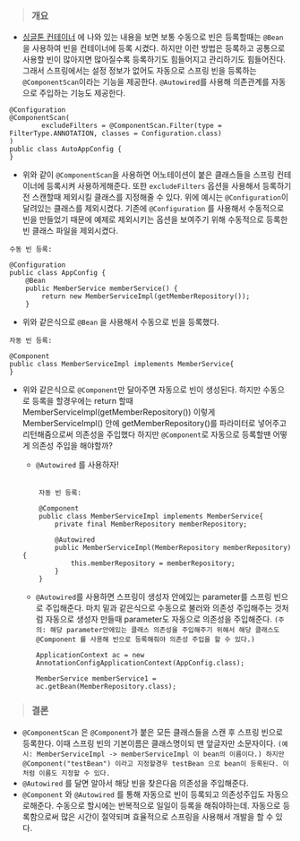 > ### 개요
* [싱글톤 컨테이너](https://github.com/crinkj/TIL/blob/master/Spring/%EC%8B%B1%EA%B8%80%ED%86%A4%20%EC%BB%A8%ED%85%8C%EC%9D%B4%EB%84%88.md) 에 나와 있는 내용을 보면 보통 수동으로 빈은 등록할때는 `@Bean` 을 사용하여 빈을 컨테이너에 등록 시켰다. 하지만 이런 방법은 등록하고 공통으로 사용할 빈이 많아지면 많아질수록 등록하기도 힘들어지고 관리하기도 힘들어진다. 그래서 스프링에서는 설정 정보가 없어도 자동으로 스프링 빈을 등록하는 `@ComponentScan`이라는 기능을 제공한다. `@Autowired`를 사용해 의존관계를 자동으로 주입하는 기능도 제공한다.

```
@Configuration
@ComponentScan(
        excludeFilters = @ComponentScan.Filter(type = FilterType.ANNOTATION, classes = Configuration.class)
)
public class AutoAppConfig {
}
```
* 위와 같이 `@ComponentScan`을 사용하면 어노테이션이 붙은 클래스들을 스프링 컨테이너에 등록시켜 사용하게해준다. 또한 `excludeFilters` 옵션을 사용해서 등록하기전 스캔할때 제외시킬 클래스를 지정해줄 수 있다. 위에 예시는 `@Configuration`이 달려있는 클래스를 제외시켰다. 기존에 `@Configuration` 를 사용해서 수동적으로 빈을 만들었기 때문에 예제로 제외시키는 옵션을 보여주기 위해 수동적으로 등록한 빈 클래스 파일을 제외시켰다.   

```
수동 빈 등록: 

@Configuration
public class AppConfig {
    @Bean
    public MemberService memberService() {
        return new MemberServiceImpl(getMemberRepository());
    }
```
* 위와 같은식으로 `@Bean` 을 사용해서 수동으로 빈을 등록했다.
  
```
자동 빈 등록:

@Component
public class MemberServiceImpl implements MemberService{
}
```
* 위와 같은식으로 `@Component`만 달아주면 자동으로 빈이 생성된다. 하지만 수동으로 등록을 할경우에는 return 할때 MemberServiceImpl(getMemberRepository()) 이렇게 MemberServiceImpl() 안에 getMemberRepository()를 파라미터로 넣어주고 리턴해줌으로써 의존성을 주입했다 하지만 `@Component`로 자동으로 등록할땐 어떻게 의존성 주입을 해야할까?
    * `@Autowired` 를 사용하자!
    
    <br>
  
  
    ```
        자동 빈 등록:

        @Component
        public class MemberServiceImpl implements MemberService{
            private final MemberRepository memberRepository;

            @Autowired
            public MemberServiceImpl(MemberRepository memberRepository){
                this.memberRepository = memberRepository;
            }
        }
    ```
    * `@Autowired`를 사용하면 스프링이 생성자 안에있는 parameter를 스프링 빈으로 주입해준다. 마치 밑과 같은식으로 수동으로 불러와 의존성 주입해주는 것처럼 자동으로 생성자 만들때 parameter도 자동으로 의존성을 주입해준다. `(주의: 해당 parameter안에있는 클래스 의존성을 주입해주기 위해서 해당 클래스도 @Component 를 사용해 빈으로 등록해줘야 의존성 주입을 할 수 있다.)`

        ```
        ApplicationContext ac = new AnnotationConfigApplicationContext(AppConfig.class);

        MemberService memberService1 = ac.getBean(MemberRepository.class);
        ```

> ### 결론
* `@ComponentScan` 은 `@Component`가 붙은 모든 클래스들을 스캔 후 스프링 빈으로 등록한다. 이때 스프링 빈의 기본이름은 클래스명이되 맨 앞글자만 소문자이다. `(예시: MemberServiceImpl -> memberServiceImpl 이 bean의 이름이다.) 하지만 @Component("testBean") 이라고 지정할경우 testBean 으로 bean이 등록된다. 이처럼 이름도 지정할 수 있다.` 
* `@Autowired` 를 달면 알아서 해당 빈을 찾은다음 의존성을 주입해준다. 
* `@Component` 와 `@Autowired` 를 통해 자동으로 빈이 등록되고 의존성주입도 자동으로해준다. 수동으로 할시에는 반복적으로 일일이 등록을 해줘야하는데. 자동으로 등록함으로써 많은 시간이 절약되며 효율적으로 스프링을 사용해서 개발을 할 수 있다.